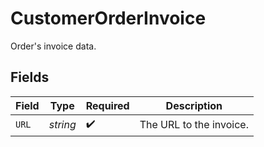 # CustomerOrderInvoice

Order's invoice data.


## Fields

| Field                   | Type                    | Required                | Description             |
| ----------------------- | ----------------------- | ----------------------- | ----------------------- |
| `URL`                   | *string*                | :heavy_check_mark:      | The URL to the invoice. |